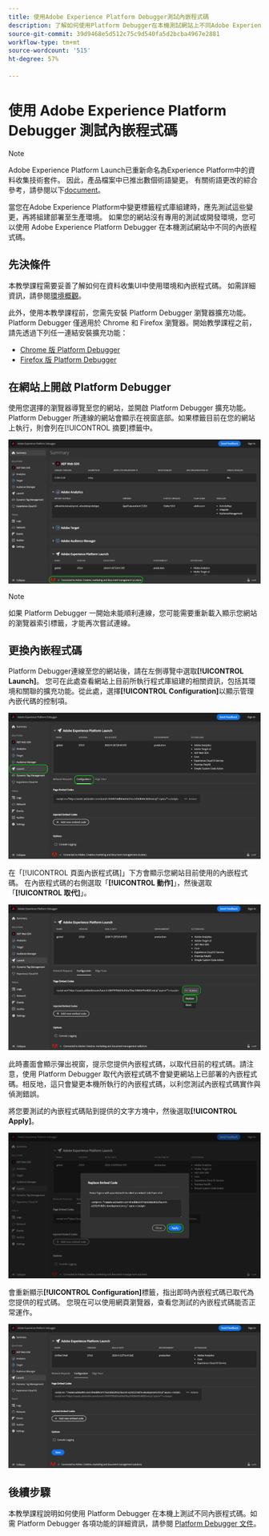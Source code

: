 ```yaml
---
title: 使用Adobe Experience Platform Debugger測試內嵌程式碼
description: 了解如何使用Platform Debugger在本機測試網站上不同Adobe Experience Platform的內嵌程式碼。
source-git-commit: 39d9468e5d512c75c9d540fa5d2bcba4967e2881
workflow-type: tm+mt
source-wordcount: '515'
ht-degree: 57%

---
```


# 使用 Adobe Experience Platform Debugger 測試內嵌程式碼

>[!NOTE]
>
>Adobe Experience Platform Launch已重新命名為Experience Platform中的資料收集技術套件。 因此，產品檔案中已推出數個術語變更。 有關術語更改的綜合參考，請參閱以下[document](../../term-updates.md)。

當您在Adobe Experience Platform中變更標籤程式庫組建時，應先測試這些變更，再將組建部署至生產環境。 如果您的網站沒有專用的測試或開發環境，您可以使用 Adobe Experience Platform Debugger 在本機測試網站中不同的內嵌程式碼。

## 先決條件

本教學課程需要妥善了解如何在資料收集UI中使用環境和內嵌程式碼。 如需詳細資訊，請參閱[環境概觀](./environments.md)。

此外，使用本教學課程前，您需先安裝 Platform Debugger 瀏覽器擴充功能。Platform Debugger 僅適用於 Chrome 和 Firefox 瀏覽器。開始教學課程之前，請先透過下列任一連結安裝擴充功能：

* [Chrome 版 Platform Debugger](https://chrome.google.com/webstore/detail/adobe-experience-platform/bfnnokhpnncpkdmbokanobigaccjkpob)
* [Firefox 版 Platform Debugger](https://addons.mozilla.org/zh-TW/firefox/addon/adobe-experience-platform-dbg/)

## 在網站上開啟 Platform Debugger

使用您選擇的瀏覽器導覽至您的網站，並開啟 Platform Debugger 擴充功能。Platform Debugger 所連線的網站會顯示在視窗底部。如果標籤目前在您的網站上執行，則會列在[!UICONTROL 摘要]標籤中。

![](./images/embed-code-testing/summary.png)

>[!NOTE]
>
>如果 Platform Debugger 一開始未能順利連線，您可能需要重新載入顯示您網站的瀏覽器索引標籤，才能再次嘗試連線。

## 更換內嵌程式碼

Platform Debugger連線至您的網站後，請在左側導覽中選取&#x200B;**[!UICONTROL Launch]**。 您可在此處查看網站上目前所執行程式庫組建的相關資訊，包括其環境和關聯的擴充功能。從此處，選擇&#x200B;**[!UICONTROL Configuration]**&#x200B;以顯示管理內嵌代碼的控制項。

![](./images/embed-code-testing/launch-tab.png)

在「[!UICONTROL 頁面內嵌程式碼]」下方會顯示您網站目前使用的內嵌程式碼。 在內嵌程式碼的右側選取「**[!UICONTROL 動作]**」，然後選取「**[!UICONTROL 取代]**」。

![](./images/embed-code-testing/replace.png)

此時畫面會顯示彈出視窗，提示您提供內嵌程式碼，以取代目前的程式碼。請注意，使用 Platform Debugger 取代內嵌程式碼不會變更網站上已部署的內嵌程式碼。相反地，這只會變更本機所執行的內嵌程式碼，以利您測試內嵌程式碼實作與偵測錯誤。

將您要測試的內嵌程式碼貼到提供的文字方塊中，然後選取&#x200B;**[!UICONTROL Apply]**。

![](./images/embed-code-testing/paste-code.png)

會重新顯示&#x200B;**[!UICONTROL Configuration]**&#x200B;標籤，指出即時內嵌程式碼已取代為您提供的程式碼。 您現在可以使用網頁瀏覽器，查看您測試的內嵌程式碼能否正常運作。

![](./images/embed-code-testing/code-replaced.png)

## 後續步驟

本教學課程說明如何使用 Platform Debugger 在本機上測試不同內嵌程式碼。如需 Platform Debugger 各項功能的詳細資訊，請參閱 [Platform Debugger 文件](https://experienceleague.adobe.com/docs/debugger/using-v2/experience-cloud-debugger.html)。
